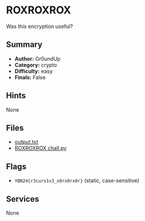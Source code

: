 # ROXROXROX
Was this encryption useful?

## Summary
- **Author:** Gr0undUp
- **Category:** crypto
- **Difficulty:** easy
- **Finals:** False

## Hints
None

## Files
- [output.txt](<dist/output.txt>)
- [ROXROXROX chall.py](<dist/ROXROXROX chall.py>)

## Flags
- `YBN24{r3curs1v3_x0rx0rx0r}` (static, case-sensitive)

## Services
None
